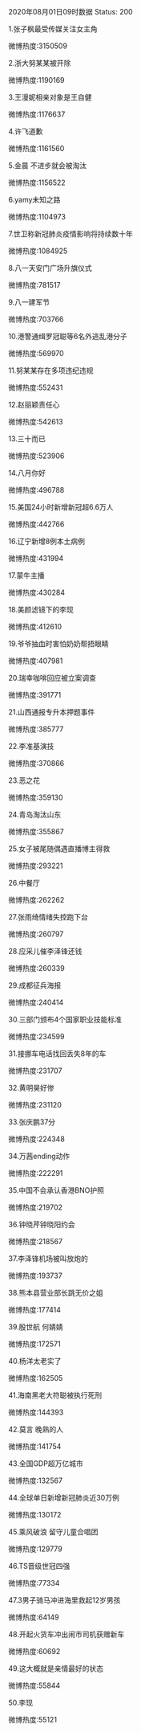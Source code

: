 2020年08月01日09时数据
Status: 200

1.张子枫最受传媒关注女主角

微博热度:3150509

2.浙大努某某被开除

微博热度:1190169

3.王漫妮相亲对象是王自健

微博热度:1176637

4.许飞道歉

微博热度:1161560

5.金晨 不进步就会被淘汰

微博热度:1156522

6.yamy未知之路

微博热度:1104973

7.世卫称新冠肺炎疫情影响将持续数十年

微博热度:1084925

8.八一天安门广场升旗仪式

微博热度:781517

9.八一建军节

微博热度:703766

10.港警通缉罗冠聪等6名外逃乱港分子

微博热度:569970

11.努某某存在多项违纪违规

微博热度:552431

12.赵丽颖责任心

微博热度:542613

13.三十而已

微博热度:523906

14.八月你好

微博热度:496788

15.美国24小时新增新冠超6.6万人

微博热度:442766

16.辽宁新增8例本土病例

微博热度:431994

17.蒙牛主播

微博热度:430284

18.美颜滤镜下的李现

微博热度:412610

19.爷爷抽血时害怕奶奶帮捂眼睛

微博热度:407981

20.瑞幸咖啡回应被立案调查

微博热度:391771

21.山西通报专升本押题事件

微博热度:385777

22.李准基演技

微博热度:370866

23.恶之花

微博热度:359130

24.青岛淘汰山东

微博热度:355867

25.女子被尾随偶遇直播博主得救

微博热度:293221

26.中餐厅

微博热度:262262

27.张雨绮情绪失控跑下台

微博热度:260797

28.应采儿催李泽锋还钱

微博热度:260339

29.成都征兵海报

微博热度:240414

30.三部门颁布4个国家职业技能标准

微博热度:234599

31.接挪车电话找回丢失8年的车

微博热度:231707

32.黄明昊好惨

微博热度:231120

33.张庆鹏37分

微博热度:224348

34.万茜ending动作

微博热度:222291

35.中国不会承认香港BNO护照

微博热度:219702

36.钟晓芹钟晓阳约会

微博热度:218567

37.李泽锋机场被叫放炮的

微博热度:193737

38.熊本县营业部长跳无价之姐

微博热度:177414

39.殷世航 何婧婧

微博热度:172571

40.杨洋太老实了

微博热度:162505

41.海南黑老大符聪被执行死刑

微博热度:144393

42.莫言 晚熟的人

微博热度:141754

43.全国GDP超万亿城市

微博热度:132567

44.全球单日新增新冠肺炎近30万例

微博热度:130172

45.乘风破浪 留守儿童合唱团

微博热度:129779

46.TS晋级世冠四强

微博热度:77334

47.3男子骑马冲进海里救起12岁男孩

微博热度:64149

48.开起火货车冲出闹市司机获赠新车

微博热度:60692

49.这大概就是亲情最好的状态

微博热度:55844

50.李现

微博热度:55121

